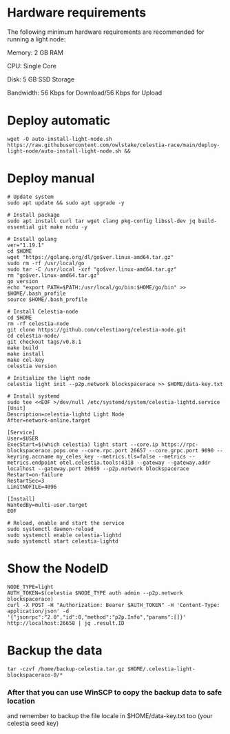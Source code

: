 # Hardware requirements

The following minimum hardware requirements are recommended for running a light node:

   Memory: 2 GB RAM
   
   CPU: Single Core
   
   Disk: 5 GB SSD Storage
   
   Bandwidth: 56 Kbps for Download/56 Kbps for Upload
   
# Deploy automatic
```
wget -O auto-install-light-node.sh https://raw.githubusercontent.com/owlstake/celestia-race/main/deploy-light-node/auto-install-light-node.sh &&
```

# Deploy manual
```
# Update system
sudo apt update && sudo apt upgrade -y

# Install package
sudo apt install curl tar wget clang pkg-config libssl-dev jq build-essential git make ncdu -y

# Install golang
ver="1.19.1" 
cd $HOME 
wget "https://golang.org/dl/go$ver.linux-amd64.tar.gz" 
sudo rm -rf /usr/local/go 
sudo tar -C /usr/local -xzf "go$ver.linux-amd64.tar.gz" 
rm "go$ver.linux-amd64.tar.gz"
go version
echo "export PATH=$PATH:/usr/local/go/bin:$HOME/go/bin" >> $HOME/.bash_profile
source $HOME/.bash_profile

# Install Celestia-node
cd $HOME 
rm -rf celestia-node 
git clone https://github.com/celestiaorg/celestia-node.git 
cd celestia-node/ 
git checkout tags/v0.8.1 
make build 
make install 
make cel-key
celestia version

# Initialize the light node
celestia light init --p2p.network blockspacerace >> $HOME/data-key.txt

# Install systemd
sudo tee <<EOF >/dev/null /etc/systemd/system/celestia-lightd.service
[Unit]
Description=celestia-lightd Light Node
After=network-online.target

[Service]
User=$USER
ExecStart=$(which celestia) light start --core.ip https://rpc-blockspacerace.pops.one --core.rpc.port 26657 --core.grpc.port 9090 --keyring.accname my_celes_key --metrics.tls=false --metrics --metrics.endpoint otel.celestia.tools:4318 --gateway --gateway.addr localhost --gateway.port 26659 --p2p.network blockspacerace
Restart=on-failure
RestartSec=3
LimitNOFILE=4096

[Install]
WantedBy=multi-user.target
EOF

# Reload, enable and start the service
sudo systemctl daemon-reload
sudo systemctl enable celestia-lightd
sudo systemctl start celestia-lightd
```

# Show the NodeID
```
NODE_TYPE=light
AUTH_TOKEN=$(celestia $NODE_TYPE auth admin --p2p.network blockspacerace)
curl -X POST -H "Authorization: Bearer $AUTH_TOKEN" -H 'Content-Type: application/json' -d '{"jsonrpc":"2.0","id":0,"method":"p2p.Info","params":[]}' http://localhost:26658 | jq .result.ID
```
# Backup the data
```
tar -czvf /home/backup-celestia.tar.gz $HOME/.celestia-light-blockspacerace-0/* 
```
### After that you can use WinSCP to copy the backup data to safe location

and remember to backup the file locale in $HOME/data-key.txt too (your celestia seed key)
